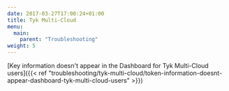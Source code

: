 ```yaml
---
date: 2017-03-27T17:00:24+01:00
title: Tyk Multi-Cloud
menu:
  main:
    parent: "Troubleshooting"
weight: 5
---
```


[Key information doesn\'t appear in the Dashboard for Tyk Multi-Cloud users]({{< ref "troubleshooting/tyk-multi-cloud/token-information-doesnt-appear-dashboard-tyk-multi-cloud-users" >}})

